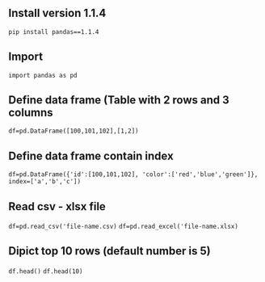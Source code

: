 ## Install version 1.1.4
`pip install pandas==1.1.4`

## Import
`import pandas as pd`

## Define data frame (Table with 2 rows and 3 columns
`df=pd.DataFrame([100,101,102],[1,2])`

## Define data frame contain index
`df=pd.DataFrame({'id':[100,101,102], 'color':['red','blue','green']}, index=['a','b','c'])`

## Read csv - xlsx file
`df=pd.read_csv('file-name.csv)`
`df=pd.read_excel('file-name.xlsx)`

## Dipict top 10 rows (default number is 5)
`df.head()`
`df.head(10)`

## 
